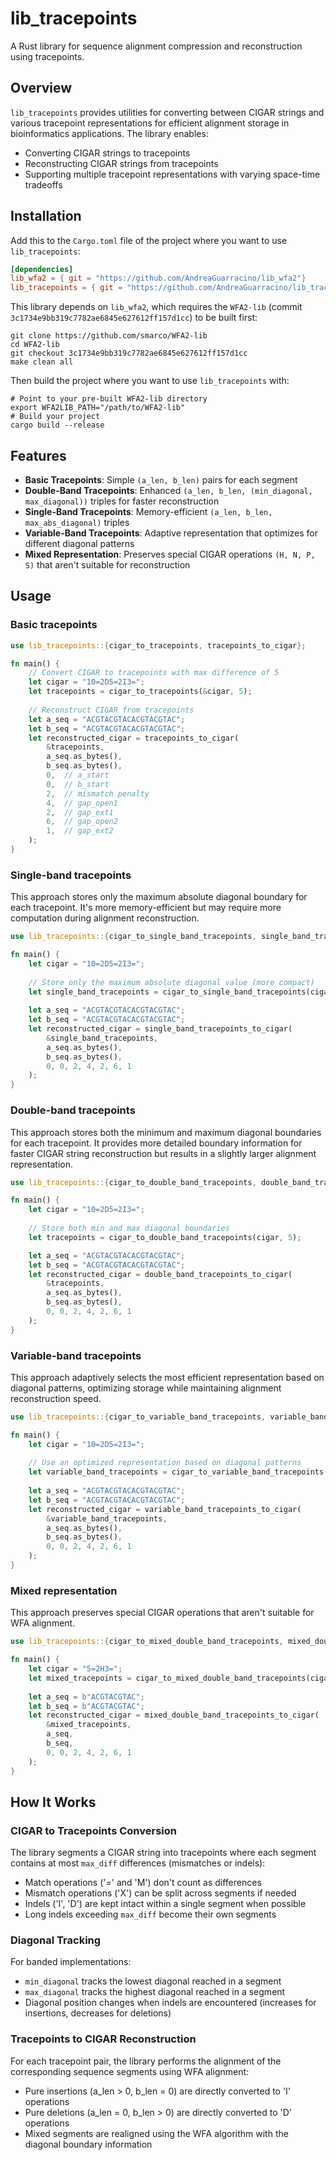 # lib_tracepoints

A Rust library for sequence alignment compression and reconstruction using tracepoints.

## Overview

`lib_tracepoints` provides utilities for converting between CIGAR strings and various tracepoint representations for efficient alignment storage in bioinformatics applications. The library enables:

- Converting CIGAR strings to tracepoints
- Reconstructing CIGAR strings from tracepoints
- Supporting multiple tracepoint representations with varying space-time tradeoffs

## Installation

Add this to the `Cargo.toml` file of the project where you want to use `lib_tracepoints`:

```toml
[dependencies]
lib_wfa2 = { git = "https://github.com/AndreaGuarracino/lib_wfa2"}
lib_tracepoints = { git = "https://github.com/AndreaGuarracino/lib_tracepoints"}
```

This library depends on `lib_wfa2`, which requires the `WFA2-lib` (commit `3c1734e9bb319c7782ae6845e627612ff157d1cc`) to be built first:

```shell
git clone https://github.com/smarco/WFA2-lib
cd WFA2-lib
git checkout 3c1734e9bb319c7782ae6845e627612ff157d1cc
make clean all
```

Then build the project where you want to use `lib_tracepoints` with:

```shell
# Point to your pre-built WFA2-lib directory
export WFA2LIB_PATH="/path/to/WFA2-lib"
# Build your project
cargo build --release
```

## Features

- **Basic Tracepoints**: Simple `(a_len, b_len)` pairs for each segment
- **Double-Band Tracepoints**: Enhanced `(a_len, b_len, (min_diagonal, max_diagonal))` triples for faster reconstruction
- **Single-Band Tracepoints**: Memory-efficient `(a_len, b_len, max_abs_diagonal)` triples
- **Variable-Band Tracepoints**: Adaptive representation that optimizes for different diagonal patterns
- **Mixed Representation**: Preserves special CIGAR operations `(H, N, P, S)` that aren't suitable for reconstruction

## Usage

### Basic tracepoints

```rust
use lib_tracepoints::{cigar_to_tracepoints, tracepoints_to_cigar};

fn main() {
    // Convert CIGAR to tracepoints with max difference of 5
    let cigar = "10=2D5=2I3=";
    let tracepoints = cigar_to_tracepoints(&cigar, 5);
    
    // Reconstruct CIGAR from tracepoints
    let a_seq = "ACGTACGTACACGTACGTAC";
    let b_seq = "ACGTACGTACACGTACGTAC";
    let reconstructed_cigar = tracepoints_to_cigar(
        &tracepoints,
        a_seq.as_bytes(),
        b_seq.as_bytes(),
        0,  // a_start
        0,  // b_start
        2,  // mismatch penalty
        4,  // gap_open1
        2,  // gap_ext1
        6,  // gap_open2
        1,  // gap_ext2
    );
}
```

### Single-band tracepoints

This approach stores only the maximum absolute diagonal boundary for each tracepoint. It's more memory-efficient but may require more computation during alignment reconstruction.

```rust
use lib_tracepoints::{cigar_to_single_band_tracepoints, single_band_tracepoints_to_cigar};

fn main() {
    let cigar = "10=2D5=2I3=";
    
    // Store only the maximum absolute diagonal value (more compact)
    let single_band_tracepoints = cigar_to_single_band_tracepoints(cigar, 5);
    
    let a_seq = "ACGTACGTACACGTACGTAC";
    let b_seq = "ACGTACGTACACGTACGTAC";
    let reconstructed_cigar = single_band_tracepoints_to_cigar(
        &single_band_tracepoints,
        a_seq.as_bytes(),
        b_seq.as_bytes(),
        0, 0, 2, 4, 2, 6, 1
    );
}
```

### Double-band tracepoints

This approach stores both the minimum and maximum diagonal boundaries for each tracepoint. It provides more detailed boundary information for faster CIGAR string reconstruction but results in a slightly larger alignment representation.

```rust
use lib_tracepoints::{cigar_to_double_band_tracepoints, double_band_tracepoints_to_cigar};

fn main() {
    let cigar = "10=2D5=2I3=";
    
    // Store both min and max diagonal boundaries
    let tracepoints = cigar_to_double_band_tracepoints(cigar, 5);

    let a_seq = "ACGTACGTACACGTACGTAC";
    let b_seq = "ACGTACGTACACGTACGTAC";
    let reconstructed_cigar = double_band_tracepoints_to_cigar(
        &tracepoints,
        a_seq.as_bytes(),
        b_seq.as_bytes(),
        0, 0, 2, 4, 2, 6, 1
    );
}
```

### Variable-band tracepoints

This approach adaptively selects the most efficient representation based on diagonal patterns, optimizing storage while maintaining alignment reconstruction speed.

```rust
use lib_tracepoints::{cigar_to_variable_band_tracepoints, variable_band_tracepoints_to_cigar};

fn main() {
    let cigar = "10=2D5=2I3=";
    
    // Use an optimized representation based on diagonal patterns
    let variable_band_tracepoints = cigar_to_variable_band_tracepoints(cigar, 5);
    
    let a_seq = "ACGTACGTACACGTACGTAC";
    let b_seq = "ACGTACGTACACGTACGTAC";
    let reconstructed_cigar = variable_band_tracepoints_to_cigar(
        &variable_band_tracepoints,
        a_seq.as_bytes(),
        b_seq.as_bytes(),
        0, 0, 2, 4, 2, 6, 1
    );
}
```

### Mixed representation

This approach preserves special CIGAR operations that aren't suitable for WFA alignment.

```rust
use lib_tracepoints::{cigar_to_mixed_double_band_tracepoints, mixed_double_band_tracepoints_to_cigar, MixedRepresentation};

fn main() {
    let cigar = "5=2H3=";
    let mixed_tracepoints = cigar_to_mixed_double_band_tracepoints(cigar, 2);
    
    let a_seq = b"ACGTACGTAC";
    let b_seq = b"ACGTACGTAC";
    let reconstructed_cigar = mixed_double_band_tracepoints_to_cigar(
        &mixed_tracepoints,
        a_seq,
        b_seq,
        0, 0, 2, 4, 2, 6, 1
    );
}
```

## How It Works

### CIGAR to Tracepoints Conversion

The library segments a CIGAR string into tracepoints where each segment contains at most `max_diff` differences (mismatches or indels):

- Match operations ('=' and 'M') don't count as differences
- Mismatch operations ('X') can be split across segments if needed
- Indels ('I', 'D') are kept intact within a single segment when possible
- Long indels exceeding `max_diff` become their own segments

### Diagonal Tracking

For banded implementations:
- `min_diagonal` tracks the lowest diagonal reached in a segment
- `max_diagonal` tracks the highest diagonal reached in a segment
- Diagonal position changes when indels are encountered (increases for insertions, decreases for deletions)

### Tracepoints to CIGAR Reconstruction

For each tracepoint pair, the library performs the alignment of the corresponding sequence segments using WFA alignment:
- Pure insertions (a_len > 0, b_len = 0) are directly converted to 'I' operations
- Pure deletions (a_len = 0, b_len > 0) are directly converted to 'D' operations
- Mixed segments are realigned using the WFA algorithm with the diagonal boundary information
